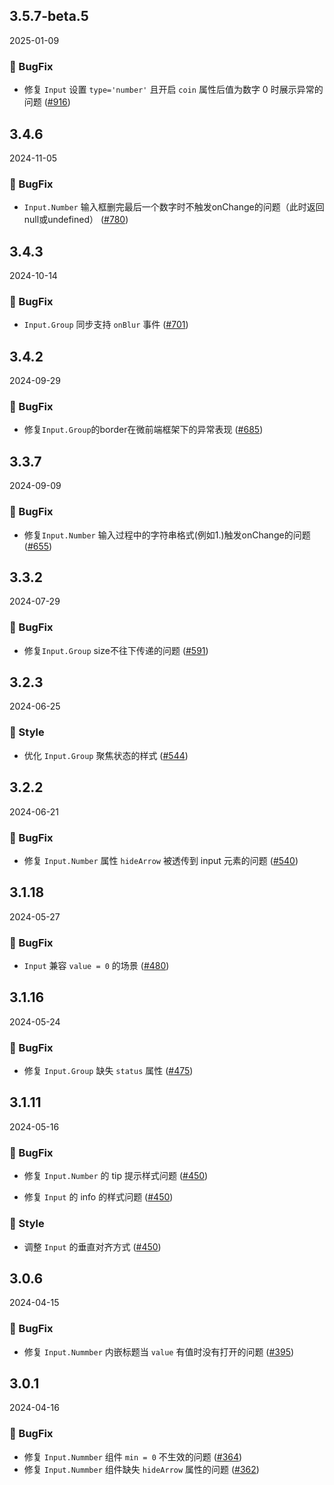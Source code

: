 ## 3.5.7-beta.5
2025-01-09

### 🐞 BugFix

- 修复 `Input` 设置 `type='number'` 且开启 `coin` 属性后值为数字 0 时展示异常的问题 ([#916](https://github.com/sheinsight/shineout-next/pull/916))

## 3.4.6
2024-11-05

### 🐞 BugFix

- `Input.Number` 输入框删完最后一个数字时不触发onChange的问题（此时返回null或undefined） ([#780](https://github.com/sheinsight/shineout-next/pull/780))

## 3.4.3
2024-10-14

### 🐞 BugFix

- `Input.Group` 同步支持 `onBlur` 事件 ([#701](https://github.com/sheinsight/shineout-next/pull/701))

## 3.4.2
2024-09-29

### 🐞 BugFix

- 修复`Input.Group`的border在微前端框架下的异常表现  ([#685](https://github.com/sheinsight/shineout-next/pull/685))

## 3.3.7
2024-09-09

### 🐞 BugFix

- 修复`Input.Number` 输入过程中的字符串格式(例如1.)触发onChange的问题 ([#655](https://github.com/sheinsight/shineout-next/pull/655))


## 3.3.2
2024-07-29

### 🐞 BugFix

- 修复`Input.Group` size不往下传递的问题 ([#591](https://github.com/sheinsight/shineout-next/pull/591))

## 3.2.3
2024-06-25
### 💅 Style

- 优化  `Input.Group`  聚焦状态的样式 ([#544](https://github.com/sheinsight/shineout-next/pull/544))

## 3.2.2
2024-06-21
### 🐞 BugFix

- 修复  `Input.Number`  属性 `hideArrow` 被透传到 input 元素的问题 ([#540](https://github.com/sheinsight/shineout-next/pull/540))

## 3.1.18
2024-05-27

### 🐞 BugFix

- `Input` 兼容 `value = 0` 的场景 ([#480](https://github.com/sheinsight/shineout-next/pull/480))

## 3.1.16
2024-05-24

### 🐞 BugFix

- 修复 `Input.Group` 缺失 `status` 属性  ([#475](https://github.com/sheinsight/shineout-next/pull/475))

## 3.1.11
2024-05-16

### 🐞 BugFix

- 修复 `Input.Number` 的 tip 提示样式问题 ([#450](https://github.com/sheinsight/shineout-next/pull/450))

- 修复 `Input` 的 info 的样式问题 ([#450](https://github.com/sheinsight/shineout-next/pull/450))

### 💅 Style

- 调整 `Input` 的垂直对齐方式 ([#450](https://github.com/sheinsight/shineout-next/pull/450))

## 3.0.6
2024-04-15

### 🐞 BugFix

- 修复 `Input.Nummber` 内嵌标题当 `value` 有值时没有打开的问题 ([#395](https://github.com/sheinsight/shineout-next/pull/395))

## 3.0.1
2024-04-16

### 🐞 BugFix

- 修复 `Input.Nummber` 组件 `min = 0` 不生效的问题 ([#364](https://github.com/sheinsight/shineout-next/pull/364))
- 修复 `Input.Nummber` 组件缺失 `hideArrow` 属性的问题 ([#362](https://github.com/sheinsight/shineout-next/pull/362))






